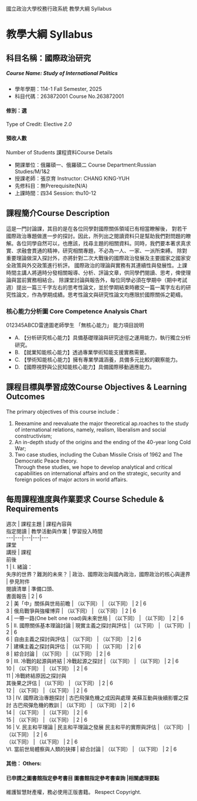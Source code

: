 國立政治大學校務行政系統 教學大綱 Syllabus
# 教學大綱 Syllabus
##  科目名稱：國際政治研究 
#####  Course Name: Study of International Politics
  * 學年學期：114-1 Fall Semester, 2025 
  * 科目代碼：263872001 Course No.263872001
#### 修別：選
Type of Credit: Elective 
_2.0_
#### 預收人數
Number of Students
課程資料Course Details
  * 開課單位：俄羅碩一、俄羅碩二 Course Department:Russian Studies/M/1&2 
  * 授課老師：張京育 Instructor: CHANG KING-YUH 
  * 先修科目：無Prerequisite(N/A)
  * 上課時間：四34 Session: thu10-12 
##  課程簡介Course Description
這是一門討論課，其目的是在各位同學對國際關係領域已有相當瞭解後，
對若干國際政治專題做進一步的探討。因此，所列出之閱讀資料只是幫助我們對問題的瞭解。各位同學自然可以，也應該，找尋主題的相關資料。同時，我們要本著求真求實、求融會貫通的精神，研究相關專題，不必為一人、一家、一派所束縛。
除對重要理論做深入探討外，亦將針對二次大戰後的國際政治發展及主要國家之國家安全政策與外交政策進行析評。
國際政治的理論與實務有其連續性與發展性。上課時間主講人將適時分發相關報導、分析、評論文章，供同學們閱讀、思考，俾使理論與當前實務相結合。
除課堂討論與報告外，每位同學必須在學期中（期中考試週）提出一篇三千字左右的思考性論文，並於學期結束時繳交一篇一萬字左右的研究性論文，作為學期成績。思考性論文與研究性論文均應限於國際關係之範疇。
###  核心能力分析圖 Core Competence Analysis Chart
012345ABCD雷達圖老師學生
「無核心能力」 
能力項目說明
  * A. 【分析研究核心能力】具備基礎理論與研究途徑之運用能力，執行獨立分析研究。
  * B. 【就業知能核心能力】透過專業學術知能支援實務需要。
  * C. 【學術知能核心能力】擁有專業學識涵養，具備多元比較的觀察能力。
  * D. 【國際視野與公民知能核心能力】具備國際移動適應能力。
##  課程目標與學習成效Course Objectives & Learning Outcomes 
The primary objectives of this course include：
  1. Reexamine and reevaluate the major theoretical ap.roaches to the study of international relations, namely, realism, liberalism and social constructivism;
  2. An in-depth study of the origins and the ending of the 40-year long Cold War;
  3. Two case studies, including the Cuban Missile Crisis of 1962 and The Democratic Peace theory.  
Through these studies, we hope to develop analytical and critical capabilities on international affairs and on the strategic, security and foreign polices of major actors in world affairs.
##  每周課程進度與作業要求 Course Schedule & Requirements
週次 |  課程主題 |  課程內容與  
指定閱讀 |  教學活動與作業 |  學習投入時間  
---|---|---|---|---  
課堂  
講授 |  課程  
前後  
1 |  I. 緒論：  
失序的世界？難測的未來？ |  政治、國際政治與國內政治，國際政治的核心與邊界 |  參見附件  
閱讀清單 |  準備口頭、  
書面報告 |  2 |  6  
2 |  美「中」關係與世局前瞻 |  （以下同） |  （以下同） |  2 |  6  
3 |  俄烏戰爭與強權博弈 |  （以下同） |  （以下同） |  2 |  6  
4 |  一帶一路(One belt one road)與未來世局 |  （以下同） |  （以下同） |  2 |  6  
5 |  II. 國際關係基本理論討論 |  現實主義之探討與評估 |  （以下同） |  （以下同） |  2 |  6  
6 |  自由主義之探討與評估 |  （以下同） |  （以下同） |  2 |  6  
7 |  建構主義之探討與評估 |  （以下同） |  （以下同） |  2 |  6  
8 |  綜合討論 |  （以下同） |  （以下同） |  2 |  6  
9 |  III. 冷戰的起源與終結 |  冷戰起源之探討 |  （以下同） |  （以下同） |  2 |  6  
10 |  （以下同） |  （以下同） |  2 |  6  
11 |  冷戰終結原因之探討與  
其後果之評估 |  （以下同） |  （以下同） |  2 |  6  
12 |  （以下同） |  （以下同） |  2 |  6  
13 |  IV. 國際政治專題探討 |  古巴飛彈危機之成因與處理 美蘇互動與後續影響之探討 古巴飛彈危機的教訓 |  （以下同） |  （以下同） |  2 |  6  
14 |  （以下同） |  （以下同） |  2 |  6  
15 |  （以下同） |  （以下同） |  2 |  6  
16 |  V. 民主和平理論 |  民主和平理論之發展 民主和平的實際與評估 |  （以下同） |  （以下同） |  2 |  6  
（以下同） |  （以下同） |  2 |  6  
VI. 當前世局體察與人類的抉擇 |  綜合討論 |  （以下同） |  （以下同） |  2 |  6  
####  其他： Others:
####  已申請之圖書館指定參考書目  圖書館指定參考書查詢 |相關處理要點
維護智慧財產權，務必使用正版書籍。 Respect Copyright.